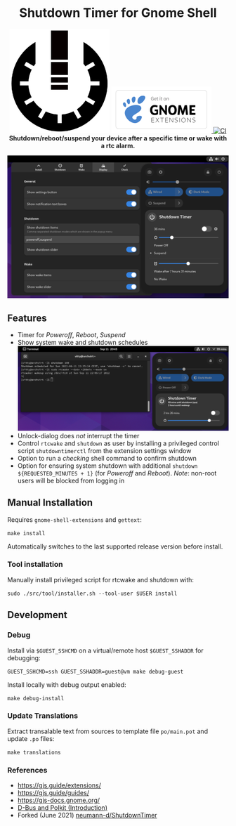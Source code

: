 <!--
SPDX-FileCopyrightText: 2023 Deminder <tremminder@gmail.com>
SPDX-License-Identifier: GPL-3.0-or-later
-->

<h1 align="center">Shutdown Timer for Gnome Shell</h1>
<p align="center">
  <img alt="Shutdown Timer Icon" width="228" src="data/img/icon.svg"/>
  <a href="https://extensions.gnome.org/extension/4372/shutdowntimer/">
    <img alt="Get it on GNOME Extensions" width="228" src="https://raw.githubusercontent.com/andyholmes/gnome-shell-extensions-badge/master/get-it-on-ego.svg?sanitize=true"></img>
  </a>
  <a href="https://github.com/Deminder/ShutdownTimer/actions/workflows/build.yml"><img alt="CI" src="https://github.com/Deminder/ShutdownTimer/actions/workflows/build.yml/badge.svg"></img></a>
  <br/>
  <b>Shutdown/reboot/suspend your device after a specific time or wake with a rtc alarm.</b> 
</p>

![Screenshot](data/img//screenshot.png)

## Features
- Timer for _Poweroff_, _Reboot_, _Suspend_
- Show system wake and shutdown schedules
![externalScheduleMenu](data/img/externalScheduleFeature.png)
- Unlock-dialog does *not* interrupt the timer
- Control `rtcwake` and `shutdown` as user by installing a privileged control script `shutdowntimerctl` from the extension settings window
- Option to run a *checking* shell command to confirm shutdown
- Option for ensuring system shutdown with additional `shutdown ${REQUESTED_MINUTES + 1}` (for _Poweroff_ and _Reboot_). *Note*: non-root users will be blocked from logging in

## Manual Installation

Requires `gnome-shell-extensions` and `gettext`:

```(shell)
make install
```

Automatically switches to the last supported release version before install.

### Tool installation

Manually install privileged script for rtcwake and shutdown with:

```(shell)
sudo ./src/tool/installer.sh --tool-user $USER install
```

## Development

### Debug

Install via `$GUEST_SSHCMD` on a virtual/remote host `$GUEST_SSHADDR` for debugging:

```(shell)
GUEST_SSHCMD=ssh GUEST_SSHADDR=guest@vm make debug-guest
```

Install locally with debug output enabled:

```(shell)
make debug-install
```

### Update Translations

Extract transalable text from sources to template file `po/main.pot` and update `.po` files:

```(shell)
make translations
```

### References

- https://gjs.guide/extensions/
- https://gjs.guide/guides/
- https://gjs-docs.gnome.org/
- [D-Bus and Polkit (Introduction)](https://venam.nixers.net/blog/unix/2020/07/06/dbus-polkit.html)
- Forked (June 2021) [neumann-d/ShutdownTimer](https://github.com/neumann-d/ShutdownTimer)

